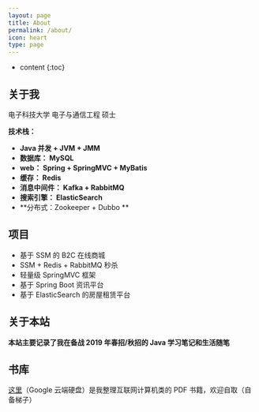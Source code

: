 ```yaml
---
layout: page
title: About
permalink: /about/
icon: heart
type: page
---
```


* content
{:toc}
## 关于我

电子科技大学   电子与通信工程   硕士

**技术栈：**

- **Java  并发 + JVM + JMM**
- **数据库：  MySQL**
- **web：  Spring + SpringMVC + MyBatis**
- **缓存： Redis**
- **消息中间件：  Kafka + RabbitMQ**
- **搜索引擎： ElasticSearch**
- **分布式：Zookeeper + Dubbo **

## 项目

- 基于 SSM 的 B2C 在线商城
- SSM + Redis + RabbitMQ 秒杀
- 轻量级 SpringMVC 框架
- 基于 Spring Boot 资讯平台
- 基于 ElasticSearch 的房屋租赁平台

## 关于本站

**本站主要记录了我在备战 2019 年春招/秋招的 Java 学习笔记和生活随笔**

## 书库

[这里](https://drive.google.com/drive/folders/1X28-ojyT3Ntvpvl4toIxYA55ds0u-3zN?usp=sharing)（Google 云端硬盘）是我整理互联网计算机类的 PDF 书籍，欢迎自取（自备梯子）

